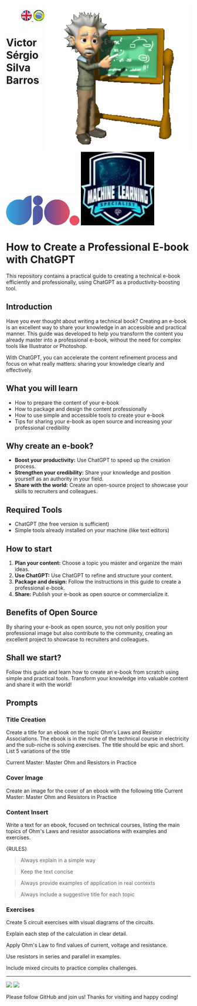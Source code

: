 <img src="./img/gif v1.gif" min-width="400px" max-width="400px" width="400px" align="right" alt="Computador iuriCode">
<p>
  <div align="right"> 
<a href="./readme.md"> <img src="./img/LogoUK.png" alt="Logo UK" width="30"/></a><a href="./leiame.md"> <img src="./img/logoBrazil.png" alt="Logo Brasil" width="30"/> </a>
</div>
  <H1><b> Victor Sérgio Silva Barros </b> </H1>
  
</p> 


<img src="./img/dio.png" alt="DIO Logo" width="200"/>
<img src="./img/LogoMLS.jpg" alt="Machine Learning Specialist Logo" width="200"/>

# How to Create a Professional E-book with ChatGPT

This repository contains a practical guide to creating a technical e-book efficiently and professionally, using ChatGPT as a productivity-boosting tool.

## Introduction

Have you ever thought about writing a technical book? Creating an e-book is an excellent way to share your knowledge in an accessible and practical manner. This guide was developed to help you transform the content you already master into a professional e-book, without the need for complex tools like Illustrator or Photoshop.

With ChatGPT, you can accelerate the content refinement process and focus on what really matters: sharing your knowledge clearly and effectively.

## What you will learn

- How to prepare the content of your e-book
- How to package and design the content professionally
- How to use simple and accessible tools to create your e-book
- Tips for sharing your e-book as open source and increasing your professional credibility

## Why create an e-book?

- **Boost your productivity:** Use ChatGPT to speed up the creation process.
- **Strengthen your credibility:** Share your knowledge and position yourself as an authority in your field.
- **Share with the world:** Create an open-source project to showcase your skills to recruiters and colleagues.

## Required Tools

- ChatGPT (the free version is sufficient)
- Simple tools already installed on your machine (like text editors)

## How to start

1. **Plan your content:** Choose a topic you master and organize the main ideas.
2. **Use ChatGPT:** Use ChatGPT to refine and structure your content.
3. **Package and design:** Follow the instructions in this guide to create a professional e-book.
4. **Share:** Publish your e-book as open source or commercialize it.

## Benefits of Open Source

By sharing your e-book as open source, you not only position your professional image but also contribute to the community, creating an excellent project to showcase to recruiters and colleagues.

## Shall we start?

Follow this guide and learn how to create an e-book from scratch using simple and practical tools. Transform your knowledge into valuable content and share it with the world!

## Prompts

### Title Creation

Create a title for an ebook on the topic Ohm's Laws and Resistor Associations. The ebook is in the niche of the technical course in electricity and the sub-niche is solving exercises. The title should be epic and short. List 5 variations of the title

Current Master: Master Ohm and Resistors in Practice

### Cover Image

Create an image for the cover of an ebook with the following title Current Master: Master Ohm and Resistors in Practice

### Content Insert

Write a text for an ebook, focused on technical courses, listing the main topics of Ohm's Laws and resistor associations with examples and exercises.

{RULES}

> Always explain in a simple way

> Keep the text concise

> Always provide examples of application in real contexts

> Always include a suggestive title for each topic

### Exercises

Create 5 circuit exercises with visual diagrams of the circuits.

Explain each step of the calculation in clear detail.

Apply Ohm's Law to find values ​​of current, voltage and resistance.

Use resistors in series and parallel in examples.

Include mixed circuits to practice complex challenges.

---

<p align="left">
  <a href="mailto:vicssb@gmail.com" alt="Gmail" target="_blank">
  <img src="https://img.shields.io/badge/-Gmail-FF0000?style=flat-square&labelColor=FF0000&logo=gmail&logoColor=white&link=mailto:vicssb@gmail.com" /></a>

  <a href="https://www.linkedin.com/in/victor-sergio-silva-barros/" alt="Linkedin" target="_blank">
  <img src="https://img.shields.io/badge/-Linkedin-0e76a8?style=flat-square&logo=Linkedin&logoColor=white&link=https://www.linkedin.com/in/victor-sergio-silva-barros/" /></a>


<p>Please follow GitHub and join us!
Thanks for visiting and happy coding!</p>
